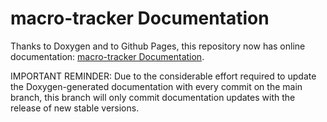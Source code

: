 # macro-tracker Documentation

Thanks to Doxygen and to Github Pages, this repository now has online documentation: [macro-tracker Documentation](https://biosbardos.github.io/macro-tracker/).

IMPORTANT REMINDER: Due to the considerable effort required to update the Doxygen-generated documentation with every commit on the main branch, this branch will only commit documentation updates with the release of new stable versions.